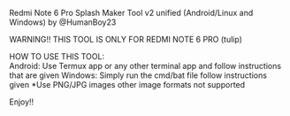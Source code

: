 Redmi Note 6 Pro Splash Maker Tool v2 unified (Android/Linux and Windows) by @HumanBoy23

WARNING!! THIS TOOL IS ONLY FOR REDMI NOTE 6 PRO (tulip)

HOW TO USE THIS TOOL: <br>
Android: Use Termux app or any other terminal app and follow instructions that are given
Windows: Simply run the cmd/bat file follow instructions given
*Use PNG/JPG images other image formats not supported

Enjoy!!


